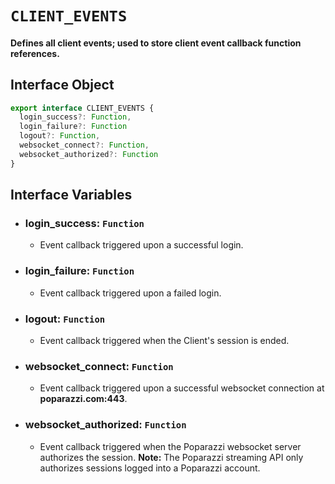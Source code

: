 # `CLIENT_EVENTS`

#### Defines all client events; used to store client event callback function references.

## Interface Object
```typescript
export interface CLIENT_EVENTS {
  login_success?: Function,
  login_failure?: Function
  logout?: Function,
  websocket_connect?: Function,
  websocket_authorized?: Function
}
```

## Interface Variables

- ### login_success: `Function`
  - Event callback triggered upon a successful login.
- ### login_failure: `Function`
  - Event callback triggered upon a failed login.
- ### logout: `Function`
  - Event callback triggered when the Client's session is ended.
- ### websocket_connect: `Function`
  - Event callback triggered upon a successful websocket connection at **poparazzi.com:443**.
- ### websocket_authorized: `Function`
  - Event callback triggered when the Poparazzi websocket server authorizes the session. **Note:** The Poparazzi streaming API only authorizes sessions logged into a Poparazzi account.